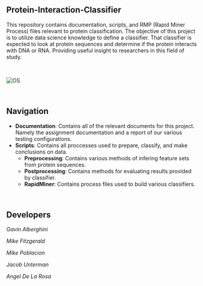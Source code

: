 ## Protein-Interaction-Classifier

This repository contains documentation, scripts, and RMP (Rapid Miner Process) files relevant to protein classification. The objective of this project is to utilize data science knowledge to define a classifier. That classifier is expected to look at protein sequences and determine if the protein interacts with DNA or RNA. Providing useful insight to researchers in this field of study.

&nbsp;

![OS](https://www.ebi.ac.uk/training/online/sites/ebi.ac.uk.training.online/files/user/71/images/figure1.png)

&nbsp;

## Navigation
* __Documentation__: Contains all of the relevant documents for this project. Namely the assignment documentation and a report of our various testing configurations. 
* __Scripts__: Contains all proccesses used to prepare, classify, and make conclusions on data.
  * __Preprocessing__: Contains various methods of infering feature sets from protein sequences.
  * __Postprocessing__: Contains methods for evaluating results provided by classifier. 
  * __RapidMiner__: Contains process files used to build various classifiers. 

&nbsp;

## Developers
_Gavin Alberghini_

_Mike Fitzgerald_

_Mike Poblacion_

_Jacob Unterman_

_Angel De La Rosa_
